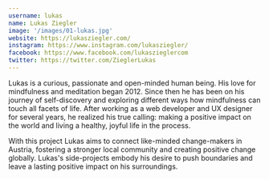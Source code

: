 ```yaml
---
username: lukas
name: Lukas Ziegler
image: '/images/01-lukas.jpg'
website: https://lukasziegler.com/
instagram: https://www.instagram.com/lukasziegler/
facebook: https://www.facebook.com/lukaszieglercom
twitter: https://twitter.com/ZieglerLukas
---
```


Lukas is a curious, passionate and open-minded human being. His love for mindfulness and meditation began 2012. Since then he has been on his journey of self-discovery and exploring different ways how mindfulness can touch all facets of life. After working as a web developer and UX designer for several years, he realized his true calling: making a positive impact on the world and living a healthy, joyful life in the process.

With this project Lukas aims to connect like-minded change-makers in Austria, fostering a stronger local community and creating positive change globally. Lukas's side-projects embody his desire to push boundaries and leave a lasting positive impact on his surroundings.